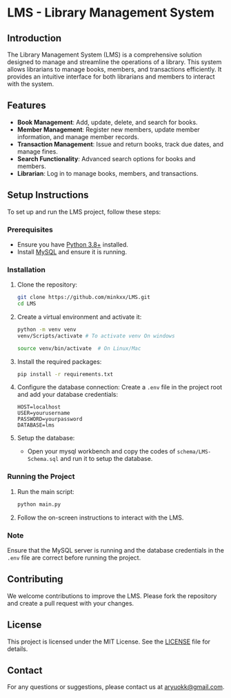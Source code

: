 # LMS - Library Management System

## Introduction
The Library Management System (LMS) is a comprehensive solution designed to manage and streamline the operations of a library. This system allows librarians to manage books, members, and transactions efficiently. It provides an intuitive interface for both librarians and members to interact with the system.

## Features
- **Book Management**: Add, update, delete, and search for books.
- **Member Management**: Register new members, update member information, and manage member records.
- **Transaction Management**: Issue and return books, track due dates, and manage fines.
- **Search Functionality**: Advanced search options for books and members.
- **Librarian**: Log in to manage books, members, and transactions.

## Setup Instructions
To set up and run the LMS project, follow these steps:

### Prerequisites
- Ensure you have [Python 3.8+](https://www.python.org/downloads/) installed.
- Install [MySQL](https://www.mysql.com/) and ensure it is running.

### Installation
1. Clone the repository:
    ```bash
    git clone https://github.com/minkxx/LMS.git
    cd LMS
    ```

2. Create a virtual environment and activate it:
    ```bash
    python -m venv venv
    venv/Scripts/activate # To activate venv On windows

    source venv/bin/activate  # On Linux/Mac 
    ```

3. Install the required packages:
    ```bash
    pip install -r requirements.txt
    ```

4. Configure the database connection:
    Create a `.env` file in the project root and add your database credentials:
    ```env
    HOST=localhost
    USER=yourusername
    PASSWORD=yourpassword
    DATABASE=lms
    ```

5. Setup the database:
    - Open your mysql workbench and copy the codes of `schema/LMS-Schema.sql` and run it to setup the database.
### Running the Project
1. Run the main script:
    ```bash
    python main.py
    ```

2. Follow the on-screen instructions to interact with the LMS.

### Note
Ensure that the MySQL server is running and the database credentials in the `.env` file are correct before running the project.

## Contributing
We welcome contributions to improve the LMS. Please fork the repository and create a pull request with your changes.

## License
This project is licensed under the MIT License. See the [LICENSE](LICENSE) file for details.

## Contact
For any questions or suggestions, please contact us at [aryuokk@gmail.com](mailto:aryuokk@gmail.com).
